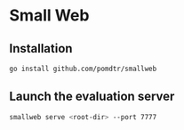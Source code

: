 <div class="oranda-hide">

# Small Web

</div>

## Installation

```bash
go install github.com/pomdtr/smallweb
```

## Launch the evaluation server

```bash
smallweb serve <root-dir> --port 7777
```
